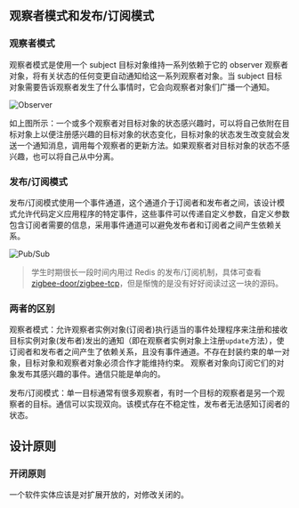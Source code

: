 ## 观察者模式和发布/订阅模式

### 观察者模式

观察者模式是使用一个 subject 目标对象维持一系列依赖于它的 observer 观察者对象，将有关状态的任何变更自动通知给这一系列观察者对象。当 subject 目标对象需要告诉观察者发生了什么事情时，它会向观察者对象们广播一个通知。

![Observer](https://user-gold-cdn.xitu.io/2019/5/13/16aae4f3899c11da?imageView2/0/w/1280/h/960/format/webp/ignore-error/1)

如上图所示：一个或多个观察者对目标对象的状态感兴趣时，可以将自己依附在目标对象上以便注册感兴趣的目标对象的状态变化，目标对象的状态发生改变就会发送一个通知消息，调用每个观察者的更新方法。如果观察者对目标对象的状态不感兴趣，也可以将自己从中分离。

### 发布/订阅模式

发布/订阅模式使用一个事件通道，这个通道介于订阅者和发布者之间，该设计模式允许代码定义应用程序的特定事件，这些事件可以传递自定义参数，自定义参数包含订阅者需要的信息，采用事件通道可以避免发布者和订阅者之间产生依赖关系。

![Pub/Sub](https://user-gold-cdn.xitu.io/2019/5/13/16aae4f3a1cf0bd2?imageView2/0/w/1280/h/960/format/webp/ignore-error/1)

> 学生时期很长一段时间内用过 Redis 的发布/订阅机制，具体可查看[zigbee-door/zigbee-tcp](https://github.com/zigbee-door/zigbee-tcp)，但是惭愧的是没有好好阅读过这一块的源码。

### 两者的区别

观察者模式：允许观察者实例对象(订阅者)执行适当的事件处理程序来注册和接收目标实例对象(发布者)发出的通知（即在观察者实例对象上注册`update`方法），使订阅者和发布者之间产生了依赖关系，且没有事件通道。不存在封装约束的单一对象，目标对象和观察者对象必须合作才能维持约束。 观察者对象向订阅它们的对象发布其感兴趣的事件。通信只能是单向的。

发布/订阅模式：单一目标通常有很多观察者，有时一个目标的观察者是另一个观察者的目标。通信可以实现双向。该模式存在不稳定性，发布者无法感知订阅者的状态。

## 设计原则

### 开闭原则

一个软件实体应该是对扩展开放的，对修改关闭的。
